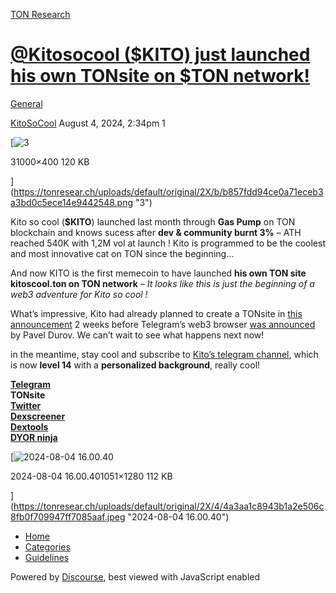[TON Research](/)

# [@Kitosocool ($KITO) just launched his own TONsite on $TON network!](/t/kitosocool-kito-just-launched-his-own-tonsite-on-ton-network/29716)

[General](/c/general/4) 

    

[KitoSoCool](https://tonresear.ch/u/KitoSoCool)   August 4, 2024, 2:34pm  1

[![3](https://tonresear.ch/uploads/default/optimized/2X/b/b857fdd94ce0a71eceb3a3bd0c5ece14e9442548_2_690x276.png)

31000×400 120 KB

](https://tonresear.ch/uploads/default/original/2X/b/b857fdd94ce0a71eceb3a3bd0c5ece14e9442548.png "3")

Kito so cool (**$KITO**) launched last month through **Gas Pump** on TON blockchain and knows sucess after **dev & community burnt 3%** – ATH reached 540K with 1,2M vol at launch ! Kito is programmed to be the coolest and most innovative cat on TON since the beginning…

And now KITO is the first memecoin to have launched **his own TON site kitoscool.ton on TON network** – _It looks like this is just the beginning of a web3 adventure for Kito so cool !_

What’s impressive, Kito had already planned to create a TONsite in [this announcement](https://t.me/KitoSoCool/24) 2 weeks before Telegram’s web3 browser [was announced](https://t.me/durov/340) by Pavel Durov. We can’t wait to see what happens next now!

in the meantime, stay cool and subscribe to [Kito’s telegram channel](https://t.me/kitosocool), which is now **level 14** with a **personalized background**, really cool!

**[Telegram](https://t.me/kitosocool)**  
**TONsite**  
**[Twitter](https://x.com/kitosocool)**  
**[Dexscreener](https://dexscreener.com/ton/EQCSLLVQ8qdhEqZUKaiKU7F6sVfnNPmQ4FsCpCo8olo795LP)**  
**[Dextools](https://www.dextools.io/app/en/ton/pair-explorer/EQDBJK9IVV2MLjHxpsSj4DOuybmwnO0QjUTIoQVpdfgXb4qQ)**  
**[DYOR ninja](https://dyor.io/token/EQCSLLVQ8qdhEqZUKaiKU7F6sVfnNPmQ4FsCpCo8olo795LP)**

[![2024-08-04 16.00.40](https://tonresear.ch/uploads/default/optimized/2X/4/4a3aa1c8943b1a2e506c8fb0f709947ff7085aaf_2_307x375.jpeg)

2024-08-04 16.00.401051×1280 112 KB

](https://tonresear.ch/uploads/default/original/2X/4/4a3aa1c8943b1a2e506c8fb0f709947ff7085aaf.jpeg "2024-08-04 16.00.40")

 

*   [Home](/)
*   [Categories](/categories)
*   [Guidelines](/guidelines)

Powered by [Discourse](https://www.discourse.org), best viewed with JavaScript enabled